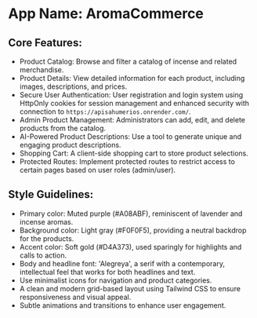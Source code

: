 # **App Name**: AromaCommerce

## Core Features:

- Product Catalog: Browse and filter a catalog of incense and related merchandise.
- Product Details: View detailed information for each product, including images, descriptions, and prices.
- Secure User Authentication: User registration and login system using HttpOnly cookies for session management and enhanced security with connection to `https://apisahumerios.onrender.com/`.
- Admin Product Management: Administrators can add, edit, and delete products from the catalog.
- AI-Powered Product Descriptions: Use a tool to generate unique and engaging product descriptions.
- Shopping Cart: A client-side shopping cart to store product selections.
- Protected Routes: Implement protected routes to restrict access to certain pages based on user roles (admin/user).

## Style Guidelines:

- Primary color: Muted purple (#A08ABF), reminiscent of lavender and incense aromas.
- Background color: Light gray (#F0F0F5), providing a neutral backdrop for the products.
- Accent color: Soft gold (#D4A373), used sparingly for highlights and calls to action.
- Body and headline font: 'Alegreya', a serif with a contemporary, intellectual feel that works for both headlines and text.
- Use minimalist icons for navigation and product categories.
- A clean and modern grid-based layout using Tailwind CSS to ensure responsiveness and visual appeal.
- Subtle animations and transitions to enhance user engagement.